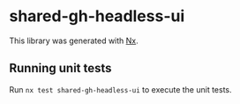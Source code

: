 # shared-gh-headless-ui

This library was generated with [Nx](https://nx.dev).

## Running unit tests

Run `nx test shared-gh-headless-ui` to execute the unit tests.
